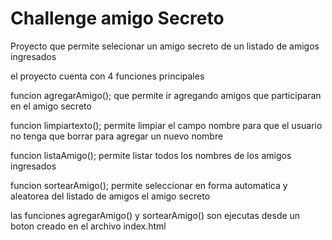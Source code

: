 <h1>Challenge amigo Secreto</h1>

Proyecto que permite selecionar un amigo secreto de un listado de amigos ingresados

el proyecto cuenta con 4 funciones principales

funcion agregarAmigo(); que permite ir agregando amigos que participaran en el amigo secreto

funcion limpiartexto(); permite limpiar el campo nombre para que el usuario no tenga que borrar para agregar un nuevo nombre

funcion listaAmigo(); permite listar todos los nombres de los amigos ingresados 

funcion sortearAmigo(); permite seleccionar en forma automatica y aleatorea del listado de amigos el amigo secreto

las funciones agregarAmigo() y sortearAmigo() son ejecutas desde un boton creado en el archivo index.html
